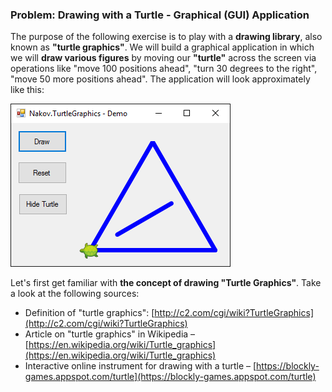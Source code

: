 ### Problem: Drawing with a Turtle - Graphical (GUI) Application

The purpose of the following exercise is to play with a **drawing library**, also known as **"turtle graphics"**. We will build a graphical application in which we will **draw various figures** by moving our **"turtle"** across the screen via operations like "move 100 positions ahead", "turn 30 degrees to the right", "move 50 more positions ahead". The application will look approximately like this:

![](/assets/chapter-5-images/13.Turtle-graphics-01.png)

Let's first get familiar with **the concept of drawing "Turtle Graphics"**. Take a look at the following sources:

* Definition of "turtle graphics": [http://c2.com/cgi/wiki?TurtleGraphics](http://c2.com/cgi/wiki?TurtleGraphics)
* Article on "turtle graphics" in Wikipedia – [https://en.wikipedia.org/wiki/Turtle_graphics](https://en.wikipedia.org/wiki/Turtle_graphics)
* Interactive online instrument for drawing with a turtle – [https://blockly-games.appspot.com/turtle](https://blockly-games.appspot.com/turtle)
